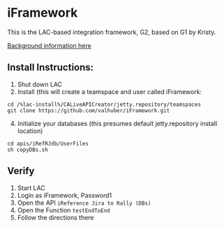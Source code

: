 # iFramework
This is the LAC-based integration framework, G2, based on G1 by Kristy.

[Background information here](https://drive.google.com/open?id=1k-iijwPwvdyfW91vohbYvEAYdhq0ULOq-Np9oOoxIDo)

## Install Instructions:
1. Shut down LAC
2. Install (this will create a teamspace and user called iFramework:
```
cd /%lac-install%/CALiveAPICreator/jetty.repository/teamspaces  
git clone https://github.com/valhuber/iFramework.git  
```
4. Initialize your databases (this presumes default jetty.repository install location)
```
cd apis/iRefRJdb/UserFiles  
sh copyDBs.sh
```

## Verify
1. Start LAC
2. Login as iFramework, Password1
3. Open the API ``iReference Jira to Rally (DBs)``
4. Open the Function ``testEndToEnd``
5. Follow the directions there